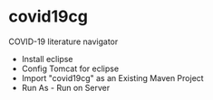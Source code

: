 # covid19cg
COVID-19 literature navigator 
- Install eclipse 
- Config Tomcat for eclipse
- Import "covid19cg" as an Existing Maven Project 
- Run As  - Run on Server